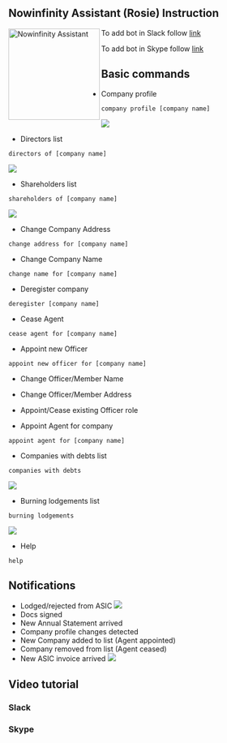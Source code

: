 
## Nowinfinity Assistant (Rosie) Instruction
<img align="left" alt="Nowinfinity Assistant" width="180" src="https://assistant.nowinfinity.com.au/content/png_tr.png">

To add bot in Slack follow [link](https://slack.com/oauth/authorize?scope=bot&client_id=37518842641.298378249092&redirect_uri=https://slack.botframework.com/Home/auth&state=nowinfinity_assistant)

To add bot in Skype follow [link](https://join.skype.com/bot/62516114-227c-436c-8e55-e7dcf50e7474)

   

## Basic commands
* Company profile 
```
company profile [company name]
```
![](https://i.gyazo.com/87998d8842d8f92a3e8e7e7008fca546.png)
* Directors list
```
directors of [company name]
```
![](https://i.gyazo.com/b9691a7368aaa94aab3a139ff09c62cd.png)
* Shareholders list
```
shareholders of [company name]
```
![](https://i.gyazo.com/ddc1db5c179c0b1ea2cc1b3cf4ca837a.png)
* Change Company Address
```
change address for [company name]
```
* Change Company Name
```
change name for [company name]
```
* Deregister company
```
deregister [company name]
```
* Cease Agent
```
cease agent for [company name]
```
* Appoint new Officer
```
appoint new officer for [company name]
```
* Change Officer/Member Name

* Change Officer/Member Address

* Appoint/Cease existing Officer role

* Appoint Agent for company
```
appoint agent for [company name]
```
* Companies with debts list
```
companies with debts
```
![](https://i.gyazo.com/9fb749940263d86caaa9a6714cb7ea98.png)
* Burning lodgements list
```
burning lodgements
```
![](https://i.gyazo.com/e9b42e1d57edf9933a7b8a9940970f56.png)
* Help
```
help
```
## Notifications
- Lodged/rejected from ASIC
![](https://i.gyazo.com/44893fd1cd8cf134e0e92f747ecac564.png)
- Docs signed
- New Annual Statement arrived
- Company profile changes detected
- New Company added to list (Agent appointed)
- Company removed from list (Agent ceased)
- New ASIC invoice arrived
![](https://i.gyazo.com/d1ab39fd61fdb218f48b33535284424a.png)
## Video tutorial
### Slack

### Skype


